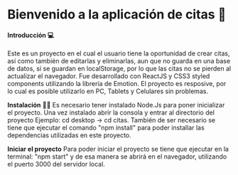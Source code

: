 # Bienvenido a la aplicación de citas 👋

#### Introducción 💻 

Este es un proyecto en el cual el usuario tiene la oportunidad de crear citas, así como también de editarlas y eliminarlas, aun que no guarda en una base de datos, sí se guardan en localStorage, por lo que las citas no se pierden al actualizar el navegador. Fue desarrollado con ReactJS y CSS3 styled components utilizando la librería de Emotion. El proyecto es resposive, por lo cual es posible utilizarlo en PC, Tablets y Celulares sin problemas.

**Instalación**   👨‍💻 
Es necesario tener instalado Node.Js para poner inicializar el proyecto. Una vez instalado abrir la consola y entrar al directorio del proyecto Ejemplo:
 cd desktop ->  cd citas.  También de ser necesario se tiene que ejecutar el comando "npm install" para poder installar las dependencias utilizadas en este proyecto.

**Iniciar el proyecto** 
Para poder iniciar el proyecto se tiene que ejecutar en la terminal: "npm start" y de esa manera se abrirá en el navegador, utilizando el puerto 3000 del servidor local.